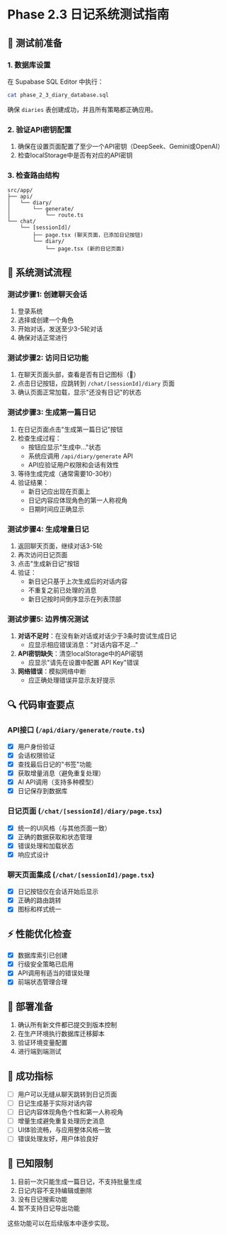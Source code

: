 # Phase 2.3 日记系统测试指南

## 🎯 测试前准备

### 1. 数据库设置
在 Supabase SQL Editor 中执行：
```bash
cat phase_2_3_diary_database.sql
```
确保 `diaries` 表创建成功，并且所有策略都正确应用。

### 2. 验证API密钥配置
1. 确保在设置页面配置了至少一个API密钥（DeepSeek、Gemini或OpenAI）
2. 检查localStorage中是否有对应的API密钥

### 3. 检查路由结构
```
src/app/
├── api/
│   └── diary/
│       └── generate/
│           └── route.ts
└── chat/
    └── [sessionId]/
        ├── page.tsx (聊天页面，已添加日记按钮)
        └── diary/
            └── page.tsx (新的日记页面)
```

## 🧪 系统测试流程

### 测试步骤1: 创建聊天会话
1. 登录系统
2. 选择或创建一个角色
3. 开始对话，发送至少3-5轮对话
4. 确保对话正常进行

### 测试步骤2: 访问日记功能
1. 在聊天页面头部，查看是否有日记图标（📖）
2. 点击日记按钮，应跳转到 `/chat/[sessionId]/diary` 页面
3. 确认页面正常加载，显示"还没有日记"的状态

### 测试步骤3: 生成第一篇日记
1. 在日记页面点击"生成第一篇日记"按钮
2. 检查生成过程：
   - 按钮应显示"生成中..."状态
   - 系统应调用 `/api/diary/generate` API
   - API应验证用户权限和会话有效性
3. 等待生成完成（通常需要10-30秒）
4. 验证结果：
   - 新日记应出现在页面上
   - 日记内容应体现角色的第一人称视角
   - 日期时间应正确显示

### 测试步骤4: 生成增量日记
1. 返回聊天页面，继续对话3-5轮
2. 再次访问日记页面
3. 点击"生成新日记"按钮
4. 验证：
   - 新日记只基于上次生成后的对话内容
   - 不重复之前已处理的消息
   - 新日记按时间倒序显示在列表顶部

### 测试步骤5: 边界情况测试
1. **对话不足时**：在没有新对话或对话少于3条时尝试生成日记
   - 应显示相应错误消息："对话内容不足..."
2. **API密钥缺失**：清空localStorage中的API密钥
   - 应显示"请先在设置中配置 API Key"错误
3. **网络错误**：模拟网络中断
   - 应正确处理错误并显示友好提示

## 🔍 代码审查要点

### API接口 (`/api/diary/generate/route.ts`)
- [x] 用户身份验证
- [x] 会话权限验证  
- [x] 查找最后日记的"书签"功能
- [x] 获取增量消息（避免重复处理）
- [x] AI API调用（支持多种模型）
- [x] 日记保存到数据库

### 日记页面 (`/chat/[sessionId]/diary/page.tsx`)
- [x] 统一的UI风格（与其他页面一致）
- [x] 正确的数据获取和状态管理
- [x] 错误处理和加载状态
- [x] 响应式设计

### 聊天页面集成 (`/chat/[sessionId]/page.tsx`)
- [x] 日记按钮仅在会话开始后显示
- [x] 正确的路由跳转
- [x] 图标和样式统一

## ⚡ 性能优化检查
- [x] 数据库索引已创建
- [x] 行级安全策略已启用
- [x] API调用有适当的错误处理
- [x] 前端状态管理合理

## 🚀 部署准备
1. 确认所有新文件都已提交到版本控制
2. 在生产环境执行数据库迁移脚本
3. 验证环境变量配置
4. 进行端到端测试

## 🎉 成功指标
- [ ] 用户可以无缝从聊天跳转到日记页面
- [ ] 日记生成基于实际对话内容
- [ ] 日记内容体现角色个性和第一人称视角
- [ ] 增量生成避免重复处理历史消息
- [ ] UI体验流畅，与应用整体风格一致
- [ ] 错误处理友好，用户体验良好

## 📝 已知限制
1. 目前一次只能生成一篇日记，不支持批量生成
2. 日记内容不支持编辑或删除
3. 没有日记搜索功能
4. 暂不支持日记导出功能

这些功能可以在后续版本中逐步实现。